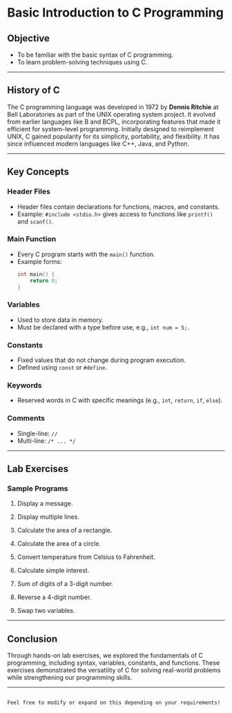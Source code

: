 # Basic Introduction to C Programming

## Objective
- To be familiar with the basic syntax of C programming.
- To learn problem-solving techniques using C.

---

## History of C
The C programming language was developed in 1972 by **Dennis Ritchie** at Bell Laboratories as part of the UNIX operating system project. It evolved from earlier languages like B and BCPL, incorporating features that made it efficient for system-level programming. Initially designed to reimplement UNIX, C gained popularity for its simplicity, portability, and flexibility. It has since influenced modern languages like C++, Java, and Python.

---

## Key Concepts

### Header Files
- Header files contain declarations for functions, macros, and constants.
- Example: `#include <stdio.h>` gives access to functions like `printf()` and `scanf()`.

### Main Function
- Every C program starts with the `main()` function.
- Example forms:
  ```c
  int main() {
      return 0;
  }
  ```

### Variables
- Used to store data in memory.
- Must be declared with a type before use, e.g., `int num = 5;`.

### Constants
- Fixed values that do not change during program execution.
- Defined using `const` or `#define`.

### Keywords
- Reserved words in C with specific meanings (e.g., `int`, `return`, `if`, `else`).

### Comments
- Single-line: `//`
- Multi-line: `/* ... */`

---

## Lab Exercises

### Sample Programs
1. Display a message.

2. Display multiple lines.

3. Calculate the area of a rectangle.

4. Calculate the area of a circle.

5. Convert temperature from Celsius to Fahrenheit.

6. Calculate simple interest.

7. Sum of digits of a 3-digit number.

8. Reverse a 4-digit number.

9. Swap two variables.

---

## Conclusion
Through hands-on lab exercises, we explored the fundamentals of C programming, including syntax, variables, constants, and functions. These exercises demonstrated the versatility of C for solving real-world problems while strengthening our programming skills.

---
```

Feel free to modify or expand on this depending on your requirements!